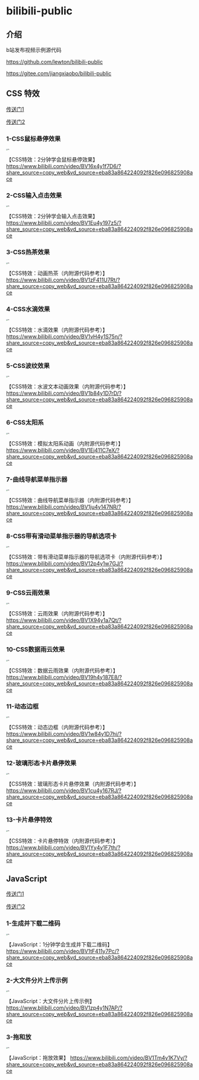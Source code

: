 # bilibili-public

## 介绍

b站发布视频示例源代码

https://github.com/lewton/bilibili-public

https://gitee.com/jiangxiaobo/bilibili-public

## CSS 特效

[传送门1](https://github.com/lewton/bilibili-public/tree/main/CSS特效)

[传送门2](https://gitee.com/jiangxiaobo/bilibili-public/tree/master/CSS特效)

### 1-CSS鼠标悬停效果

<img src="https://i1.hdslb.com/bfs/archive/2a2404aa7b0c4341936b390afcbb711bf5d7f9d3.jpg" alt="Alt" style="zoom:25%;" />

【CSS特效：2分钟学会鼠标悬停效果】 https://www.bilibili.com/video/BV16x4y1f7D6/?share_source=copy_web&vd_source=eba83a864224092f826e096825908ace

### 2-CSS输入点击效果

<img src="https://i2.hdslb.com/bfs/archive/fd3746007c1469e9adef37ab76ac24910422888f.jpg" alt="Alt" style="zoom:25%;" />

【CSS特效：2分钟学会输入点击效果】 https://www.bilibili.com/video/BV1Eu4y197z5/?share_source=copy_web&vd_source=eba83a864224092f826e096825908ace

### 3-CSS热茶效果

<img src="https://i2.hdslb.com/bfs/archive/43f8432410b0834a0bdfcd05151688bcbf5eb1dc.jpg" alt="Alt" style="zoom:25%;" />

【CSS特效：动画热茶（内附源代码参考）】 https://www.bilibili.com/video/BV1zF411U7Rt/?share_source=copy_web&vd_source=eba83a864224092f826e096825908ace

### 4-CSS水滴效果

<img src="https://i0.hdslb.com/bfs/archive/84f3eb61babeb16156b086071558fb74cf773477.jpg" alt="Alt" style="zoom:25%;" />

【CSS特效：水滴效果（内附源代码参考）】 https://www.bilibili.com/video/BV1vH4y1S75n/?share_source=copy_web&vd_source=eba83a864224092f826e096825908ace

### 5-CSS波纹效果

<img src="https://i2.hdslb.com/bfs/archive/785dc5cf6317bd099e6fbcc4c1b1887e6364b90e.jpg" alt="Alt" style="zoom:25%;" />

【CSS特效：水波文本动画效果（内附源代码参考）】 https://www.bilibili.com/video/BV1b84y1D7rD/?share_source=copy_web&vd_source=eba83a864224092f826e096825908ace

### 6-CSS太阳系

<img src="https://i2.hdslb.com/bfs/archive/16f3be3a7487350c3a67ce08a8158b5fbdf4bb2f.jpg" alt="Alt" style="zoom:25%;" />

【CSS特效：模拟太阳系动画（内附源代码参考）】 https://www.bilibili.com/video/BV1Ej411C7eX/?share_source=copy_web&vd_source=eba83a864224092f826e096825908ace

### 7-曲线导航菜单指示器

<img src="https://i0.hdslb.com/bfs/archive/7ccb62959c588a7d084faff11d21500edbe11c36.jpg" alt="Alt" style="zoom:25%;" />

【CSS特效：曲线导航菜单指示器（内附源代码参考）】 https://www.bilibili.com/video/BV1ju4y147NR/?share_source=copy_web&vd_source=eba83a864224092f826e096825908ace

### 8-CSS带有滑动菜单指示器的导航选项卡

<img src="https://i2.hdslb.com/bfs/archive/688b8f56350c470aa85f5da08b1ed37e67dd9ddb.jpg" alt="Alt" style="zoom:25%;" />

【CSS特效：带有滑动菜单指示器的导航选项卡（内附源代码参考）】 https://www.bilibili.com/video/BV12p4y1w7GJ/?share_source=copy_web&vd_source=eba83a864224092f826e096825908ace

### 9-CSS云雨效果

<img src="https://i2.hdslb.com/bfs/archive/96a92bba395db7416e7368b6ec792886945dfe33.jpg" alt="Alt" style="zoom:25%;" />

【CSS特效：云雨效果（内附源代码参考）】 https://www.bilibili.com/video/BV1X94y1a7Qt/?share_source=copy_web&vd_source=eba83a864224092f826e096825908ace

### 10-CSS数据雨云效果

<img src="https://i2.hdslb.com/bfs/archive/7773d2b6f9a20086119dcde2ad1974dc072ac3d4.jpg" alt="Alt" style="zoom:25%;" />

【CSS特效：数据云雨效果（内附源代码参考）】 https://www.bilibili.com/video/BV19h4y187E8/?share_source=copy_web&vd_source=eba83a864224092f826e096825908ace

### 11-动态边框

<img src="https://i0.hdslb.com/bfs/archive/ed7ab38ec63cc9bf11f2ebf4b1a9e081bf8371fa.jpg" alt="Alt" style="zoom:25%;" />

【CSS特效：动态边框（内附源代码参考）】 https://www.bilibili.com/video/BV1w84y1D7hi/?share_source=copy_web&vd_source=eba83a864224092f826e096825908ace

### 12-玻璃形态卡片悬停效果

<img src="https://i1.hdslb.com/bfs/archive/34a0cee9c38002fac999bb65ed8b045809dc39b7.jpg" alt="Alt" style="zoom:25%;" />

【CSS特效：玻璃形态卡片悬停效果（内附源代码参考）】 https://www.bilibili.com/video/BV1cu4y167RJ/?share_source=copy_web&vd_source=eba83a864224092f826e096825908ace

### 13-卡片悬停特效

<img src="https://i1.hdslb.com/bfs/archive/2d2ce84454f45bf9c76f83a66cd2d7127270d45d.jpg" alt="Alt" style="zoom:25%;" />

【CSS特效：卡片悬停特效（内附源代码参考）】 https://www.bilibili.com/video/BV1Yy4y1F7th/?share_source=copy_web&vd_source=eba83a864224092f826e096825908ace

## JavaScript

[传送门1](https://github.com/lewton/bilibili-public/tree/main/JavaScript)

[传送门2](https://gitee.com/jiangxiaobo/bilibili-public/tree/master/JavaScript)

### 1-生成并下载二维码

<img src="https://i1.hdslb.com/bfs/archive/23ee0470522df71ebd94161c9286298a2932969e.jpg" alt="Alt" style="zoom:25%;" />

【JavaScript：1分钟学会生成并下载二维码】 https://www.bilibili.com/video/BV1tF411y7Pc/?share_source=copy_web&vd_source=eba83a864224092f826e096825908ace

### 2-大文件分片上传示例

<img src="https://i2.hdslb.com/bfs/archive/d1f27abcd8586153597a0366c762d0ceaafaa018.jpg" alt="Alt" style="zoom:25%;" />

【JavaScript：大文件分片上传示例】 https://www.bilibili.com/video/BV1zp4y1N7AP/?share_source=copy_web&vd_source=eba83a864224092f826e096825908ace

### 3-拖和放

<img src="https://i0.hdslb.com/bfs/archive/47856ca0c6ded99886ee71bfcd698629b3ba5f86.jpg" alt="Alt" style="zoom:25%;" />

【JavaScript：拖放效果】 https://www.bilibili.com/video/BV1Tm4y1K7Vy/?share_source=copy_web&vd_source=eba83a864224092f826e096825908ace

